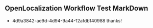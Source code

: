 ## OpenLocalization Workflow Test MarkDown
* 4d9a3842-ae9d-4d94-9a44-12afdb140988 
thanks!<!--HONumber=Mar16_HO2-->
